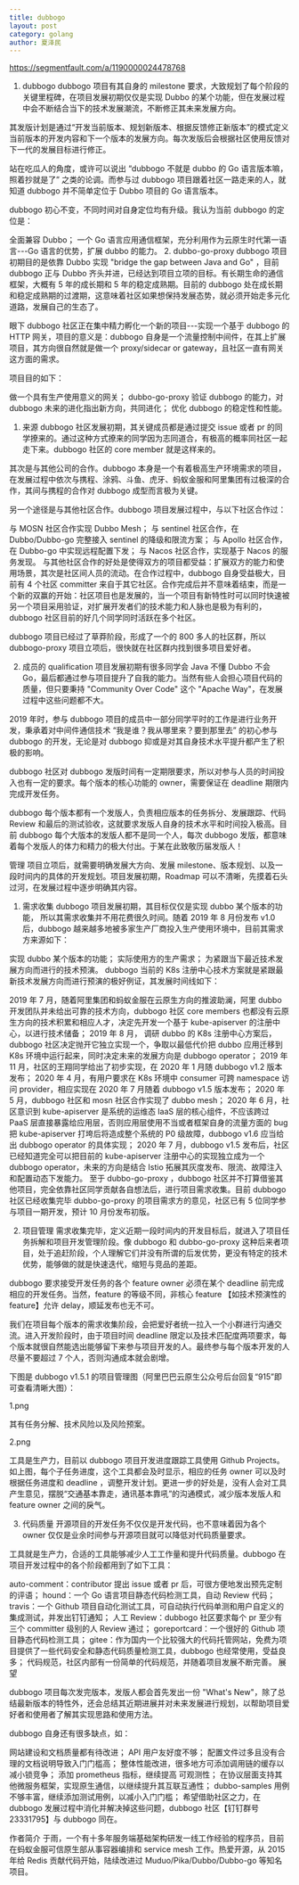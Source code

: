 ```yaml
---
title: dubbogo
layout: post
category: golang
author: 夏泽民
---
```

https://segmentfault.com/a/1190000024478768

1. dubbogo
dubbogo 项目有其自身的 milestone 要求，大致规划了每个阶段的关键里程碑，在项目发展初期仅仅是实现 Dubbo 的某个功能，但在发展过程中会不断结合当下的技术发展潮流，不断修正其未来发展方向。

其发版计划是通过“开发当前版本、规划新版本、根据反馈修正新版本”的模式定义当前版本的开发内容和下一个版本的发展方向。每次发版后会根据社区使用反馈对下一代的发展目标进行修正。

站在吃瓜人的角度，或许可以说出 “dubbogo 不就是 dubbo 的 Go 语言版本嘛，照着抄就是了” 之类的论调。而参与过 dubbogo 项目跟着社区一路走来的人，就知道 dubbogo 并不简单定位于 Dubbo 项目的 Go 语言版本。

dubbogo 初心不变，不同时间对自身定位均有升级。我认为当前 dubbogo 的定位是：

全面兼容 Dubbo；
一个 Go 语言应用通信框架，充分利用作为云原生时代第一语言---Go 语言的优势，扩展 dubbo 的能力。
2. dubbo-go-proxy
dubbogo 项目初期目的是依靠 Dubbo 实现 "bridge the gap between Java and Go" ，目前 dubbogo 正与 Dubbo 齐头并进，已经达到项目立项的目标。有长期生命的通信框架，大概有 5 年的成长期和 5 年的稳定成熟期。目前的 dubbogo 处在成长期和稳定成熟期的过渡期，这意味着社区如果想保持发展态势，就必须开始走多元化道路，发展自己的生态了。

眼下 dubbogo 社区正在集中精力孵化一个新的项目---实现一个基于 dubbogo 的 HTTP 网关，项目的意义是：dubbogo 自身是一个流量控制中间件，在其上扩展项目，其方向很自然就是做一个 proxy/sidecar or gateway，且社区一直有网关这方面的需求。

项目目的如下：

做一个具有生产使用意义的网关；
dubbo-go-proxy 验证 dubbogo 的能力，对 dubbogo 未来的进化指出新方向，共同进化；
优化 dubbogo 的稳定性和性能。
<!-- more -->
1. 来源
dubbogo 社区发展初期，其关键成员都是通过提交 issue 或者 pr 的同学撩来的。通过这种方式撩来的同学因为志同道合，有极高的概率同社区一起走下来。dubbogo 社区的 core member 就是这样来的。

其次是与其他公司的合作。dubbogo 本身是一个有着极高生产环境需求的项目，在发展过程中依次与携程、涂鸦、斗鱼、虎牙、蚂蚁金服和阿里集团有过极深的合作，其间与携程的合作对 dubbogo 成型而言极为关键。

另一个途径是与其他社区合作。dubbogo 项目发展过程中，与以下社区合作过：

与 MOSN 社区合作实现 Dubbo Mesh；
与 sentinel 社区合作，在 Dubbo/Dubbo-go 完整接入 sentinel 的降级和限流方案；
与 Apollo 社区合作，在 Dubbo-go 中实现远程配置下发；
与 Nacos 社区合作，实现基于 Nacos 的服务发现。
与其他社区合作的好处是使得双方的项目都受益：扩展双方的能力和使用场景，其次是社区间人员的流动。在合作过程中，dubbogo 自身受益极大，目前有 4 个社区 committer 来自于其它社区。合作完成后并不意味着结束，而是一个新的双赢的开始：社区项目也是发展的，当一个项目有新特性时可以同时快速被另一个项目采用验证，对扩展开发者们的技术能力和人脉也是极为有利的，dubbogo 社区目前的好几个同学同时活跃在多个社区。

dubbogo 项目已经过了草莽阶段，形成了一个的 800 多人的社区群，所以 dubbogo-proxy 项目立项后，很快就在社区群内找到很多项目爱好者。

2. 成员的 qualification
项目发展初期有很多同学会 Java 不懂 Dubbo 不会 Go，最后都通过参与项目提升了自我的能力。当然有些人会担心项目代码的质量，但只要秉持 "Community Over Code" 这个 "Apache Way"，在发展过程中这些问题都不大。

2019 年时，参与 dubbogo 项目的成员中一部分同学平时的工作是进行业务开发，秉承着对中间件通信技术 “我是谁？我从哪里来？要到那里去” 的初心参与 dubbogo 的开发，无论是对 dubbogo 抑或是对其自身技术水平提升都产生了积极的影响。

dubbogo 社区对 dubbogo 发版时间有一定期限要求，所以对参与人员的时间投入也有一定的要求。每个版本的核心功能的 owner，需要保证在 deadline 期限内完成开发任务。

dubbogo 每个版本都有一个发版人，负责相应版本的任务拆分、发展跟踪、代码 Review 和最后的测试验收，这就要求发版人自身的技术水平和时间投入极高。目前 dubbogo 每个大版本的发版人都不是同一个人，每次 dubbogo 发版，都意味着每个发版人的体力和精力的极大付出。于某在此致敬历届发版人！

管理
项目立项后，就需要明确发展大方向、发展 milestone、版本规划、以及一段时间内的具体的开发规划。项目发展初期，Roadmap 可以不清晰，先摸着石头过河，在发展过程中逐步明确其内容。

1. 需求收集
dubbogo 项目发展初期，其目标仅仅是实现 dubbo 某个版本的功能， 所以其需求收集并不用花费很久时间。随着 2019 年 8 月份发布 v1.0 后，dubbogo 越来越多地被多家生产厂商投入生产使用环境中，目前其需求方来源如下：

实现 dubbo 某个版本的功能；
实际使用方的生产需求；
为紧跟当下最近技术发展方向而进行的技术预演。
dubbogo 当前的 K8s 注册中心技术方案就是紧跟最新技术发展方向而进行预演的极好例证，其发展时间线如下：

2019 年 7 月，随着阿里集团和蚂蚁金服在云原生方向的推波助澜，阿里 dubbo 开发团队并未给出可靠的技术方向，dubbogo 社区 core members 也都没有云原生方向的技术积累和相应人才，决定先开发一个基于 kube-apiserver 的注册中心，以进行技术储备；
2019 年 8 月， 调研 dubbo 的 K8s 注册中心方案后，dubbogo 社区决定抛开它独立实现一个，争取以最低代价把 dubbo 应用迁移到 K8s 环境中运行起来，同时决定未来的发展方向是 dubbogo operator；
2019 年 11 月，社区的王翔同学给出了初步实现，在 2020 年 1 月随 dubbogo v1.2 版本发布；
2020 年 4 月，有用户要求在 K8s 环境中 consumer 可跨 namespace 访问 provider，相应实现在 2020 年 7 月随着 dubbogo v1.5 版本发布；
2020 年 5 月，dubbogo 社区和 mosn 社区合作实现了 dubbo mesh；
2020 年 6 月，社区意识到 kube-apiserver 是系统的运维态 IaaS 层的核心组件，不应该跨过 PaaS 层直接暴露给应用层，否则应用层使用不当或者框架自身的流量方面的 bug 把 kube-apiserver 打垮后将造成整个系统的 P0 级故障，dubbogo v1.6 应当给出 dubbogo operator 的具体实现；
2020 年 7 月，dubbogo v1.5 发布后，社区已经知道完全可以把目前的 kube-apiserver 注册中心的实现独立成为一个 dubbogo operator，未来的方向是结合 Istio 拓展其灰度发布、限流、故障注入和配置动态下发能力。
至于 dubbo-go-proxy ，dubbogo 社区并不打算借鉴其他项目，完全依靠社区同学贡献各自想法后，进行项目需求收集。目前 dubbogo 社区已经收集完毕 dubbo-go-proxy 的项目需求方的意见，社区已有 5 位同学参与项目一期开发，预计 10 月份发布初版。

2. 项目管理
需求收集完毕，定义近期一段时间内的开发目标后，就进入了项目任务拆解和项目开发管理阶段。像 dubbogo 和 dubbo-go-proxy 这种后来者项目，处于追赶阶段，个人理解它们并没有所谓的后发优势，更没有特定的技术优势，能够做的就是快速迭代，缩短与竞品的差距。

dubbogo 要求接受开发任务的各个 feature owner 必须在某个 deadline 前完成相应的开发任务。当然，feature 的等级不同，非核心 feature 【如技术预演性的 feature】允许 delay，顺延发布也无不可。

我们在项目每个版本的需求收集阶段，会把爱好者统一拉入一个小群进行沟通交流。进入开发阶段时，由于项目时间 deadline 限定以及技术匹配度两项要求，每个版本就很自然能选出能够留下来参与项目开发的人。最终参与每个版本开发的人尽量不要超过 7 个人，否则沟通成本就会剧增。

下图是 dubbogo v1.5.1 的项目管理图（阿里巴巴云原生公众号后台回复“915”即可查看清晰大图）：

1.png

其有任务分解、技术风险以及风险预案。

2.png

工具是生产力，目前以 dubbogo 项目开发进度跟踪工具使用 Github Projects。如上图，每个子任务进度，这个工具都会及时显示，相应的任务 owner 可以及时根据任务进度和 deadline ，调整开发计划。更进一步的好处是，没有人会对工具产生意见，摆脱“交通基本靠走，通讯基本靠吼”的沟通模式，减少版本发版人和 feature owner 之间的戾气。

3. 代码质量
开源项目的开发任务不仅仅是开发代码，也不意味着因为各个 owner 仅仅是业余时间参与开源项目就可以降低对代码质量要求。

工具就是生产力，合适的工具能够减少人工工作量和提升代码质量。dubbogo 在项目开发过程中的各个阶段都用到了如下工具：

auto-comment：contributor 提出 issue 或者 pr 后，可很方便地发出预先定制的评语；
hound：一个 Go 语言项目静态代码检测工具，自动 Review 代码；
travis：一个 Github 项目自动化测试工具，可自动执行代码单测和用户自定义的集成测试，并发出钉钉通知；
人工 Review：dubbogo 社区要求每个 pr 至少有三个 committer 级别的人 Review 通过；
goreportcard：一个很好的 Github 项目静态代码检测工具；
gitee：作为国内一个比较强大的代码托管网站，免费为项目提供了一些代码安全和静态代码质量检测工具，dubbogo 也经常使用，受益良多；
代码规范，社区内部有一份简单的代码规范，并随着项目发展不断完善。
展望

dubbogo 项目每次发完版本，发版人都会首先发出一份 "What's New"，除了总结最新版本的特性外，还会总结其近期进展并对未来发展进行规划，以帮助项目爱好者和使用者了解其实现思路和使用方法。

dubbogo 自身还有很多缺点，如：

网站建设和文档质量都有待改进；
API 用户友好度不够；
配置文件过多且没有合理的文档说明导致入门门槛高；
整体性能改进，很多地方可添加调用链的缓存以减小锁竞争；
添加 prometheus 指标，继续提高 可观测性；
在协议层面支持其他微服务框架，实现原生通信，以继续提升其互联互通性；
dubbo-samples 用例不够丰富，继续添加测试用例，以减小入门门槛；
希望借助社区之力，在 dubbogo 发展过程中消化并解决掉这些问题，dubbogo 社区【钉钉群号 23331795】与 dubbogo 同在。

作者简介
于雨，一个有十多年服务端基础架构研发一线工作经验的程序员，目前在蚂蚁金服可信原生部从事容器编排和 service mesh 工作。热爱开源，从 2015 年给 Redis 贡献代码开始，陆续改进过 Muduo/Pika/Dubbo/Dubbo-go 等知名项目。
